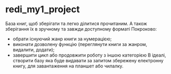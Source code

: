 # redi_my1_project
База книг, щоб зберігати та легко ділитися прочитаним. А також зберігання їх в зручному та завжди доступному форматі 
Покроково: 
 - обрати існуючий жанр книги за нумерацією;
 - виконати дозволену функцію (переглянути книги за жанром, видалити, додати);
 - завершити цикл або продовжити роботу з іншою категорією
В ідеалі, створити базу яка буде видавати за запитом збережену електронну книгу,
для завантаження на планшет або чилалку. 